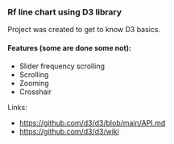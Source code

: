 ### Rf line chart using D3 library 

Project was created to get to know D3 basics.

#### Features (some are done some not):
- Slider frequency scrolling
- Scrolling
- Zooming
- Crosshair 

Links:
- https://github.com/d3/d3/blob/main/API.md
- https://github.com/d3/d3/wiki
